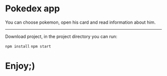 Pokedex app
=====================
You can choose pokemon, open his card and read information about him.
***
Download project, in the project directory you can run:

`npm install`
`npm start`

Enjoy;)
=====================
